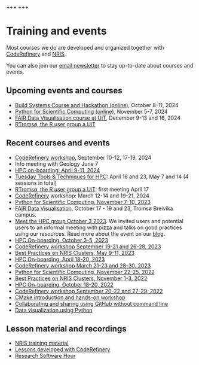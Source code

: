 +++
+++

# Training and events

Most courses we do are developed and organized together with
[CodeRefinery](https://coderefinery.org/) and
[NRIS](https://documentation.sigma2.no/).

You can also join our [email newsletter](@/contact.md) to stay up-to-date about
courses and events.


## Upcoming events and courses

- [Build Systems Course and Hackathon (online)](https://www.kth.se/form/build-systems-course-and-hackathon-part-i), October 8-11, 2024
- [Python for Scientific Computing (online)](https://www.aalto.fi/en/events/python-for-scientific-computing-5-7november2024), November 5-7, 2024
- [FAIR Data Visualisation course at UiT](https://uit.no/tavla/artikkel/850361/fair_data_visualisation_-_phd_course_2_ects), December 9-13 and 16, 2024
- [RTromsø, the R user group a UiT](https://uit-no.github.io/rtromso/)


## Recent courses and events

- [CodeRefinery workshop](https://coderefinery.github.io/2024-09-10-workshop/), September 10-12, 17-19, 2024
- Info meeting with Geology June 7
- [HPC on-boarding: April 9-11, 2024](https://documentation.sigma2.no/training/events/2024-04-hpc-on-boarding.html)
- [Tuesday Tools & Techniques for HPC](https://scicomp.aalto.fi/training/scip/ttt4hpc-2024/): April 16 and 23, May 7 and 14 (4 sessions in total)
- [RTromsø, the R user group a UiT](https://uit-no.github.io/rtromso/): first meeting April 17
- [CodeRefinery](https://coderefinery.org/) workshop: March 12-14 and 19-21, 2024
- [Python for Scientific Computing, November 7-10, 2023](https://aaltoscicomp.github.io/python-for-scicomp/)
- [FAIR Data Visualisation](https://uit.no/tavla/artikkel/823818/fair_data_visualisation), October 17 - 19 and 23, Tromsø Breivika campus.
- [Meet the HPC group October 3 2023](@/events/outreach2023.md). We invited users and potential users to an informal meeting with pizza and talks on good practices using our resources. Read more about the event on our [blog](@/blog/2023-outreach-event.md).
- [HPC On-boarding, October 3-5, 2023](https://documentation.sigma2.no/training/events/2023-10-hpc-on-boarding.html)
- [CodeRefinery workshop September 19-21 and 26-28, 2023](https://coderefinery.github.io/2023-09-19-workshop/)
- [Best Practices on NRIS Clusters, May 9-11, 2023](https://documentation.sigma2.no/training/events/2023-05-best-practices-on-NRIS-clusters.html)
- [HPC On-boarding, April 18-20, 2023](https://documentation.sigma2.no/training/events/2023-04-hpc-on-boarding.html)
- [CodeRefinery workshop March 21-23 and 28-30, 2023](https://coderefinery.org/workshops/upcoming/)
- [Python for Scientific Computing, November 22-25, 2022](https://scicomp.aalto.fi/training/scip/python-for-scicomp-2022/)
- [Best Practices on NRIS Clusters, November 1-3, 2022](https://documentation.sigma2.no/training/events.html)
- [HPC On-boarding, October 18-20, 2022](https://documentation.sigma2.no/training/events.html)
- [CodeRefinery workshop September 20-22 and 27-29, 2022](https://coderefinery.github.io/2022-09-20-workshop/)
- [CMake introduction and hands-on workshop](https://coderefinery.github.io/cmake-workshop/)
- [Collaborating and sharing using GitHub without command line](https://coderefinery.github.io/github-without-command-line/)
- [Data visualization using Python](https://coderefinery.github.io/data-visualization-python/)


## Lesson material and recordings

- [NRIS training material](https://documentation.sigma2.no/training/material.html)
- [Lessons developed with CodeRefinery](https://coderefinery.org/lessons/)
- [Research Software Hour](https://researchsoftwarehour.github.io/)
